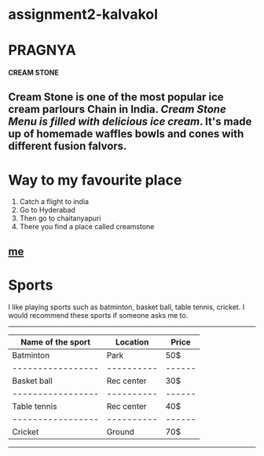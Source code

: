 # assignment2-kalvakol
# PRAGNYA #
#### CREAM STONE
Cream Stone is one of the most popular ice cream parlours Chain in India. ***Cream Stone Menu is filled with delicious ice cream***. It's made up of homemade waffles bowls and cones with different fusion falvors.
--------

# Way to my favourite place

1. Catch a flight to india
2. Go to Hyderabad
3. Then go to chaitanyapuri
4. There you find a place called creamstone

[me](https://github.com/PragnyaKalvakol/assignment2-kalvakol/blob/main/AboutMe.md)
-------
# Sports
I like playing sports such as batminton, basket ball, table tennis, cricket.
I would recommend these sports if someone asks me to.

-------------------------------------
|Name of the sport| Location | Price|
|-----------------|----------|------|
|Batminton        |  Park    | 50$  |
|-----------------|----------|------|
|Basket ball      |Rec center| 30$  |
|-----------------|----------|------|
|Table tennis     |Rec center| 40$  |
|-----------------|----------|------|
|Cricket          |Ground    | 70$  |
-------------------------------------